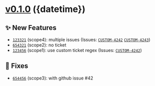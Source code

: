 # [v0.1.0](https://github.com/momocow/semantic-release-gitmoji/compare/v0.0.0...v0.1.0) ({datetime})

## ✨ New Features
- [`123321`](https://github.com/momocow/semantic-release-gitmoji/commit/123321)  (scope4): multiple issues (Issues: [`CUSTOM-4242`](https://custom-url/CUSTOM-4242) [`CUSTOM-4243`](https://custom-url/CUSTOM-4243))
- [`654321`](https://github.com/momocow/semantic-release-gitmoji/commit/654321)  (scope2): no ticket 
- [`123456`](https://github.com/momocow/semantic-release-gitmoji/commit/123456)  (scope1): use custom ticket regex (Issues: [`CUSTOM-4242`](https://custom-url/CUSTOM-4242))

## 🐛 Fixes
- [`654456`](https://github.com/momocow/semantic-release-gitmoji/commit/654456)  (scope3): with github issue #42 
